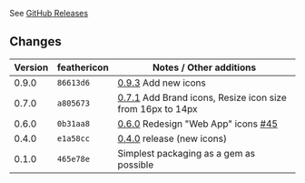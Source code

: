 See [GitHub Releases](https://github.com/feathericon/feathericon-rails/releases)

## Changes

| Version | feathericon | Notes / Other additions                                            |
|---------|-------------|--------------------------------------------------------------------|
|   0.9.0 | `86613d6`   | [0.9.3](https://github.com/feathericon/feathericon/releases/tag/0.9.3) Add new icons |
|   0.7.0 | `a805673`   | [0.7.1](https://github.com/feathericon/feathericon/releases/tag/0.7.1) Add Brand icons, Resize icon size from 16px to 14px |
|   0.6.0 | `0b31aa8`   | [0.6.0](https://github.com/feathericon/feathericon/releases/tag/0.6.0) Redesign "Web App" icons [#45](https://github.com/feathericon/feathericon/issues/45) |
|   0.4.0 | `e1a58cc`   | [0.4.0](https://github.com/feathericon/feathericon/releases/tag/0.4.0) release (new icons) |
|   0.1.0 | `465e78e`   | Simplest packaging as a gem as possible                            |

